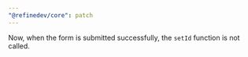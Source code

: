 ```yaml
---
"@refinedev/core": patch
---
```


Now, when the form is submitted successfully, the `setId` function is not called.

